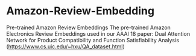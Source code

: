 # Amazon-Review-Embedding
Pre-trained Amazon Review Embeddings
The pre-trained Amazon Electronics Review Embeddings used in our AAAI 18 paper: Dual Attention Network for Product Compatibility and Function Satisfiability Analysis (https://www.cs.uic.edu/~hxu/QA_dataset.html)
